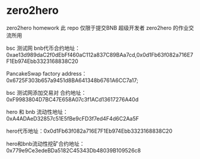 # zero2hero
zero2hero homework
此 repo 仅限于提交BNB 超级开发者 zero2hero 的作业交流所用

bsc 测试网 bnb代币合约地址：0xae13d989daC2f0dEbFf460aC112a837C89BAa7cd,0x0d1Fb63f082a716E7F1Eb974Ebb3323168838C20
 
 
PancakeSwap factory address：0x6725F303b657a9451d8BA641348b6761A6CC7a17; 

bsc 测试网添加交易对 合约地址：0xF9983804D7BC47E658A07c3f1ACd13617276A40d

hero 和 bnb 流动性地址：0xA4ADAeD32857c51E5fBe9cFD3f7ed4F4d6C2Aa5F


hero代币地址：0x0d1Fb63f082a716E7F1Eb974Ebb3323168838C20

hero和bnb流动性挖矿合约地址：0x779e9Ce3edeBDa5182C45343Db48039B109526c8
